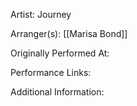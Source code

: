 Artist: Journey

  

Arranger(s): [[Marisa Bond]]

  

Originally Performed At:

  

Performance Links:

  

Additional Information: